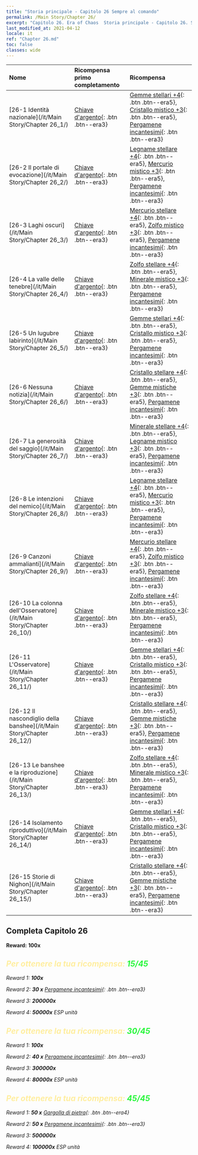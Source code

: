 ```yaml
---
title: "Storia principale - Capitolo 26 Sempre al comando"
permalink: /Main Story/Chapter 26/
excerpt: "Capitolo 26. Era of Chaos  Storia principale - Capitolo 26. Sempre al comando"
last_modified_at: 2021-04-12
locale: it
ref: "Chapter 26.md"
toc: false
classes: wide
---
```


  | Nome |  Ricompensa primo completamento | Ricompensa |
  |:------------|:------------|:------------| 
  | [26-1 Identità nazionale](/it/Main Story/Chapter 26_1/) | [Chiave d'argento](/it/Items/con_693/){: .btn .btn--era3} | [Gemme stellari +4](/it/Items/mat_93/){: .btn .btn--era5}, [Cristallo mistico +3](/it/Items/mat_87/){: .btn .btn--era5}, [Pergamene incantesimi](/it/Items/con_694/){: .btn .btn--era3} |
  | [26-2 Il portale di evocazione](/it/Main Story/Chapter 26_2/) | [Chiave d'argento](/it/Items/con_693/){: .btn .btn--era3} | [Legname stellare +4](/it/Items/mat_90/){: .btn .btn--era5}, [Mercurio mistico +3](/it/Items/mat_84/){: .btn .btn--era5}, [Pergamene incantesimi](/it/Items/con_694/){: .btn .btn--era3} |
  | [26-3 Laghi oscuri](/it/Main Story/Chapter 26_3/) | [Chiave d'argento](/it/Items/con_693/){: .btn .btn--era3} | [Mercurio stellare +4](/it/Items/mat_91/){: .btn .btn--era5}, [Zolfo mistico +3](/it/Items/mat_85/){: .btn .btn--era5}, [Pergamene incantesimi](/it/Items/con_694/){: .btn .btn--era3} |
  | [26-4 La valle delle tenebre](/it/Main Story/Chapter 26_4/) | [Chiave d'argento](/it/Items/con_693/){: .btn .btn--era3} | [Zolfo stellare +4](/it/Items/mat_92/){: .btn .btn--era5}, [Minerale mistico +3](/it/Items/mat_82/){: .btn .btn--era5}, [Pergamene incantesimi](/it/Items/con_694/){: .btn .btn--era3} |
  | [26-5 Un lugubre labirinto](/it/Main Story/Chapter 26_5/) | [Chiave d'argento](/it/Items/con_693/){: .btn .btn--era3} | [Gemme stellari +4](/it/Items/mat_93/){: .btn .btn--era5}, [Cristallo mistico +3](/it/Items/mat_87/){: .btn .btn--era5}, [Pergamene incantesimi](/it/Items/con_694/){: .btn .btn--era3} |
  | [26-6 Nessuna notizia](/it/Main Story/Chapter 26_6/) | [Chiave d'argento](/it/Items/con_693/){: .btn .btn--era3} | [Cristallo stellare +4](/it/Items/mat_94/){: .btn .btn--era5}, [Gemme mistiche +3](/it/Items/mat_86/){: .btn .btn--era5}, [Pergamene incantesimi](/it/Items/con_694/){: .btn .btn--era3} |
  | [26-7 La generosità del saggio](/it/Main Story/Chapter 26_7/) | [Chiave d'argento](/it/Items/con_693/){: .btn .btn--era3} | [Minerale stellare +4](/it/Items/mat_89/){: .btn .btn--era5}, [Legname mistico +3](/it/Items/mat_83/){: .btn .btn--era5}, [Pergamene incantesimi](/it/Items/con_694/){: .btn .btn--era3} |
  | [26-8 Le intenzioni del nemico](/it/Main Story/Chapter 26_8/) | [Chiave d'argento](/it/Items/con_693/){: .btn .btn--era3} | [Legname stellare +4](/it/Items/mat_90/){: .btn .btn--era5}, [Mercurio mistico +3](/it/Items/mat_84/){: .btn .btn--era5}, [Pergamene incantesimi](/it/Items/con_694/){: .btn .btn--era3} |
  | [26-9 Canzoni ammalianti](/it/Main Story/Chapter 26_9/) | [Chiave d'argento](/it/Items/con_693/){: .btn .btn--era3} | [Mercurio stellare +4](/it/Items/mat_91/){: .btn .btn--era5}, [Zolfo mistico +3](/it/Items/mat_85/){: .btn .btn--era5}, [Pergamene incantesimi](/it/Items/con_694/){: .btn .btn--era3} |
  | [26-10 La colonna dell'Osservatore](/it/Main Story/Chapter 26_10/) | [Chiave d'argento](/it/Items/con_693/){: .btn .btn--era3} | [Zolfo stellare +4](/it/Items/mat_92/){: .btn .btn--era5}, [Minerale mistico +3](/it/Items/mat_82/){: .btn .btn--era5}, [Pergamene incantesimi](/it/Items/con_694/){: .btn .btn--era3} |
  | [26-11 L'Osservatore](/it/Main Story/Chapter 26_11/) | [Chiave d'argento](/it/Items/con_693/){: .btn .btn--era3} | [Gemme stellari +4](/it/Items/mat_93/){: .btn .btn--era5}, [Cristallo mistico +3](/it/Items/mat_87/){: .btn .btn--era5}, [Pergamene incantesimi](/it/Items/con_694/){: .btn .btn--era3} |
  | [26-12 Il nascondiglio della banshee](/it/Main Story/Chapter 26_12/) | [Chiave d'argento](/it/Items/con_693/){: .btn .btn--era3} | [Cristallo stellare +4](/it/Items/mat_94/){: .btn .btn--era5}, [Gemme mistiche +3](/it/Items/mat_86/){: .btn .btn--era5}, [Pergamene incantesimi](/it/Items/con_694/){: .btn .btn--era3} |
  | [26-13 Le banshee e la riproduzione](/it/Main Story/Chapter 26_13/) | [Chiave d'argento](/it/Items/con_693/){: .btn .btn--era3} | [Zolfo stellare +4](/it/Items/mat_92/){: .btn .btn--era5}, [Minerale mistico +3](/it/Items/mat_82/){: .btn .btn--era5}, [Pergamene incantesimi](/it/Items/con_694/){: .btn .btn--era3} |
  | [26-14 Isolamento riproduttivo](/it/Main Story/Chapter 26_14/) | [Chiave d'argento](/it/Items/con_693/){: .btn .btn--era3} | [Gemme stellari +4](/it/Items/mat_93/){: .btn .btn--era5}, [Cristallo mistico +3](/it/Items/mat_87/){: .btn .btn--era5}, [Pergamene incantesimi](/it/Items/con_694/){: .btn .btn--era3} |
  | [26-15 Storie di Nighon](/it/Main Story/Chapter 26_15/) | [Chiave d'argento](/it/Items/con_693/){: .btn .btn--era3} | [Cristallo stellare +4](/it/Items/mat_94/){: .btn .btn--era5}, [Gemme mistiche +3](/it/Items/mat_86/){: .btn .btn--era5}, [Pergamene incantesimi](/it/Items/con_694/){: .btn .btn--era3} |


## Completa Capitolo 26

 **Reward:**  **100x** <i class="fas fa-gem"/>



## <span style="color: #ffeea0">Per ottenere la tua ricompensa: </span><span style="color: #27f73a">15/45</span>

 Reward 1:  **100x** <i class="fas fa-gem"/>

 Reward 2: **30 x** [Pergamene incantesimi](/it/Items/con_694/){: .btn .btn--era3}

 Reward 3:  **200000x** <i class="fas fa-coins"/>

 Reward 4:  **50000x** ESP unità



## <span style="color: #ffeea0">Per ottenere la tua ricompensa: </span><span style="color: #27f73a">30/45</span>

 Reward 1:  **100x** <i class="fas fa-gem"/>

 Reward 2: **40 x** [Pergamene incantesimi](/it/Items/con_694/){: .btn .btn--era3}

 Reward 3:  **300000x** <i class="fas fa-coins"/>

 Reward 4:  **80000x** ESP unità



## <span style="color: #ffeea0">Per ottenere la tua ricompensa: </span><span style="color: #27f73a">45/45</span>

 Reward 1: **50 x** [Gargolla di pietra](/it/Items/unt_236/){: .btn .btn--era4}

 Reward 2: **50 x** [Pergamene incantesimi](/it/Items/con_694/){: .btn .btn--era3}

 Reward 3:  **500000x** <i class="fas fa-coins"/>

 Reward 4:  **100000x** ESP unità

